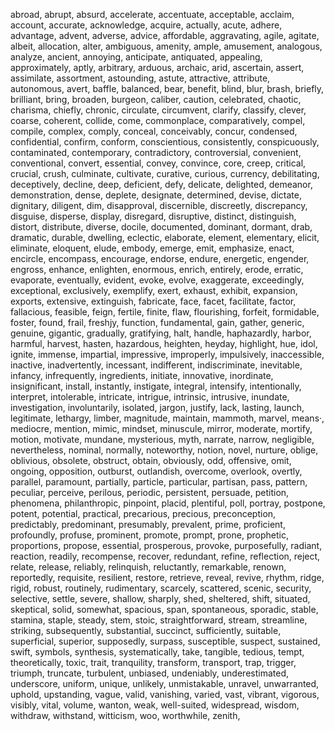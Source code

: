 abroad, abrupt, absurd, accelerate, accentuate, acceptable, acclaim, account, accurate, acknowledge, acquire, actually, acute, adhere, advantage, advent, adverse, advice, affordable, aggravating, agile, agitate, albeit, allocation, alter, ambiguous, amenity, ample, amusement, analogous, analyze, ancient, annoying, anticipate, antiquated, appealing, approximately, aptly, arbitrary, arduous, archaic, arid, ascertain, assert, assimilate, assortment, astounding, astute, attractive, attribute, autonomous, avert, baffle, balanced, bear, benefit, blind, blur, brash, briefly, brilliant, bring, broaden, burgeon, caliber, caution, celebrated, chaotic, charisma, chiefly, chronic, circulate, circumvent, clarify, classify, clever, coarse, coherent, collide, come, commonplace, comparatively, compel, compile, complex, comply, conceal, conceivably, concur, condensed, confidential, confirm, conform, conscientious, consistently, conspicuously, contaminated, contemporary, contradictory, controversial, convenient, conventional, convert, essential, convey, convince, core, creep, critical, crucial, crush, culminate, cultivate, curative, curious, currency, debilitating, deceptively, decline, deep, deficient, defy, delicate, delighted, demeanor, demonstration, dense, deplete, designate, determined, devise, dictate, dignitary, diligent, dim, disapproval, discernible, discreetly, discrepancy, disguise, disperse, display, disregard, disruptive, distinct, distinguish, distort, distribute, diverse, docile, documented, dominant, dormant, drab, dramatic, durable, dwelling, eclectic, elaborate, element, elementary, elicit, eliminate, eloquent, elude, embody, emerge, emit, emphasize, enact, encircle, encompass, encourage, endorse, endure, energetic, engender, engross, enhance, enlighten, enormous, enrich, entirely, erode, erratic, evaporate, eventually, evident, evoke, evolve, exaggerate, exceedingly, exceptional, exclusively, exemplify, exert, exhaust, exhibit, expansion, exports, extensive, extinguish, fabricate, face, facet, facilitate, factor, fallacious, feasible, feign, fertile, finite, flaw, flourishing, forfeit, formidable, foster, found, frail, freshjy, function, fundamental, gain, gather, generic, genuine, gigantic, gradually, gratifying, halt, handle, haphazardly, harbor, harmful, harvest, hasten, hazardous, heighten, heyday, highlight, hue, idol, ignite, immense, impartial, impressive, improperly, impulsively, inaccessible, inactive, inadvertently, incessant, indifferent, indiscriminate, inevitable, infancy, infrequently, ingredients, initiate, innovative, inordinate, insignificant, install, instantly, instigate, integral, intensify, intentionally, interpret, intolerable, intricate, intrigue, intrinsic, intrusive, inundate, investigation, involuntarily, isolated, jargon, justify, lack, lasting, launch, legitimate, lethargy, limber, magnitude, maintain, mammoth, marvel, means·, mediocre, mention, mimic, mindset, minuscule, mirror, moderate, mortify, motion, motivate, mundane, mysterious, myth, narrate, narrow, negligible, nevertheless, nominal, normally, noteworthy, notion, novel, nurture, oblige, oblivious, obsolete, obstruct, obtain, obviously, odd, offensive, omit, ongoing, opposition, outburst, outlandish, overcome, overlook, overtly, parallel, paramount, partially, particle, particular, partisan, pass, pattern, peculiar, perceive, perilous, periodic, persistent, persuade, petition, phenomena, philanthropic, pinpoint, placid, plentiful, poll, portray, postpone, potent, potential, practical, precarious, precious, preconception, predictably, predominant, presumably, prevalent, prime, proficient, profoundly, profuse, prominent, promote, prompt, prone, prophetic, proportions, propose, essential, prosperous, provoke, purposefully, radiant, reaction, readily, recompense, recover, redundant, refine, reflection, reject, relate, release, reliably, relinquish, reluctantly, remarkable, renown, reportedly, requisite, resilient, restore, retrieve, reveal, revive, rhythm, ridge, rigid, robust, routinely, rudimentary, scarcely, scattered, scenic, security, selective, settle, severe, shallow, sharply, shed, sheltered, shift, situated, skeptical, solid, somewhat, spacious, span, spontaneous, sporadic, stable, stamina, staple, steady, stem, stoic, straightforward, stream, streamline, striking, subsequently, substantial, succinct, sufficiently, suitable, superficial, superior, supposedly, surpass, susceptible, suspect, sustained, swift, symbols, synthesis, systematically, take, tangible, tedious, tempt, theoretically, toxic, trait, tranquility, transform, transport, trap, trigger, triumph, truncate, turbulent, unbiased, undeniably, underestimated, underscore, uniform, unique, unlikely, unmistakable, unravel, unwarranted, uphold, upstanding, vague, valid, vanishing, varied, vast, vibrant, vigorous, visibly, vital, volume, wanton, weak, well-suited, widespread, wisdom, withdraw, withstand, witticism, woo, worthwhile, zenith, 
